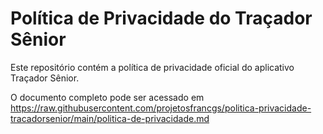 # Política de Privacidade do Traçador Sênior

Este repositório contém a política de privacidade oficial do aplicativo Traçador Sênior.

O documento completo pode ser acessado em https://raw.githubusercontent.com/projetosfrancgs/politica-privacidade-tracadorsenior/main/politica-de-privacidade.md
